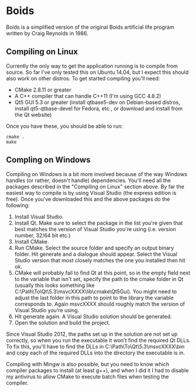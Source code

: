 Boids
=====

Boids is a simplified version of the original Boids artificial life program
written by Craig Reynolds in 1986.

Compiling on Linux
------------------

Currently the only way to get the application running is to compile from source.
So far I've only tested this on Ubuntu 14.04, but I expect this should also work
on other distros. To get started compiling you'll need:

* CMake 2.8.11 or greater
* A C++ compiler that can handle C++11 (I'm using GCC 4.8.2)
* Qt5 GUI 5.3 or greater (install qtbase5-dev on Debian-based distros, install qt5-qtbase-devel for Fedora, etc., or download and install from the Qt website)

Once you have these, you should be able to run:

    cmake .
    make

Compling on Windows
-------------------

Compiling on Windows is a bit more involved because of the way Windows handles
(or rather, doesn't handle) dependencies. You'll need all the packages described
in the "Compiling on Linux" section above. By far the easiest way to compile
is by using Visual Studio (the express edition is free). Once you've downloaded
this and the above packages do the following:

1. Install Visual Studio.
2. Install Qt. Make sure to select the package in the list you're given that best matches the version of Visual Studio you're using (i.e. version number, 32/64 bit etc.)
3. Install CMake.
4. Run CMake. Select the source folder and specify an output binary folder. Hit generate and a dialogue should appear. Select the Visual Studio version that most closely matches the one you installed then hit ok.
5. CMake will probably fail to find Qt at this point, so in the empty field next to the variable that isn't set, specify the path to the cmake folder in Qt (usually this looks something like C:\Path\To\Qt\5.3\msvcXXXX\lib\cmake\Qt5Gui). You might need to adjust the last folder in this path to point to the library the variable corresponds to. Again msvcXXXX should roughly match the version of Visual Studio you're using.
6. Hit generate again. A Visual Studio solution should be generated.
7. Open the solution and build the project.

Since Visual Studio 2012, the paths set up in the solution are not set up
correctly, so when you run the executable it won't find the required Qt DLLs.
To fix this, you'll have to find the DLLs in C:\Path\To\Qt\5.3\msvcXXXX\bin and
copy each of the required DLLs into the directory the executable is in.

Compiling with Mingw is also possible, but you need to know which compiler
packages to install (at least g++), and when I did it I had to disable my
antivirus to allow CMake to execute batch files when testing the compiler.
